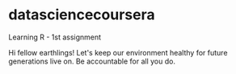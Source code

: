 
# datasciencecoursera
Learning R - 1st assignment

Hi fellow earthlings! Let's keep our environment healthy for future generations live on. Be accountable for all you do.
